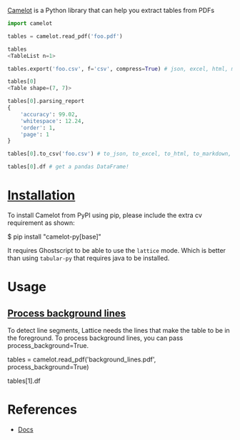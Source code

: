 [Camelot](https://camelot-py.readthedocs.io/en/master/) is a Python library that can help you extract tables from PDFs

```python
import camelot

tables = camelot.read_pdf('foo.pdf')

tables
<TableList n=1>

tables.export('foo.csv', f='csv', compress=True) # json, excel, html, markdown, sqlite

tables[0]
<Table shape=(7, 7)>

tables[0].parsing_report
{
    'accuracy': 99.02,
    'whitespace': 12.24,
    'order': 1,
    'page': 1
}

tables[0].to_csv('foo.csv') # to_json, to_excel, to_html, to_markdown, to_sqlite

tables[0].df # get a pandas DataFrame!
```

# [Installation](https://camelot-py.readthedocs.io/en/master/user/install.html#install)

To install Camelot from PyPI using pip, please include the extra cv requirement as shown:

$ pip install "camelot-py[base]"

It requires Ghostscript to be able to use the `lattice` mode. Which is better than using `tabular-py` that requires java to be installed.

# Usage

## [Process background lines](https://camelot-py.readthedocs.io/en/master/user/advanced.html#process-background-lines)

To detect line segments, Lattice needs the lines that make the table to be in the foreground. 
To process background lines, you can pass process_background=True.

tables = camelot.read_pdf('background_lines.pdf', process_background=True)

tables[1].df
# References
- [Docs](https://camelot-py.readthedocs.io/en/master/index.html)
